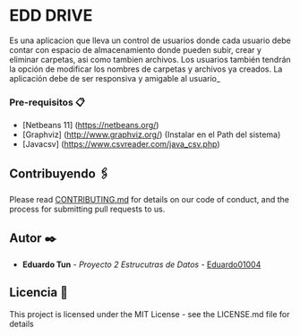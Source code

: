 # EDD DRIVE
Es una aplicacion que lleva un control de usuarios donde cada usuario debe contar con espacio de almacenamiento donde pueden subir, crear y eliminar carpetas, asi como tambien archivos.
Los usuarios también tendrán la opción de modificar los
nombres de carpetas y archivos ya creados. La aplicación debe de ser responsiva y amigable al usuario_

### Pre-requisitos 📋

* [Netbeans 11] (https://netbeans.org/) 
* [Graphviz] (http://www.graphviz.org/) (Instalar en el Path del sistema)
* [Javacsv] (https://www.csvreader.com/java_csv.php)

## Contribuyendo 🖇️
Please read [CONTRIBUTING.md](https://github.com/Eduardo01004/EDD_2S2019_PY2_201612124/issues) for details on our code of conduct, and the process for submitting pull requests to us.

## Autor ✒️
* **Eduardo Tun** - *Proyecto 2 Estrucutras de Datos* - [Eduardo01004](https://github.com/Eduardo01004)

## Licencia 📄
This project is licensed under the MIT License - see the LICENSE.md file for details



